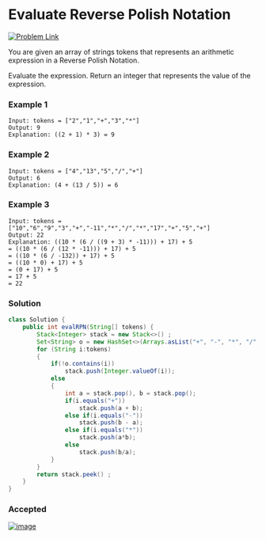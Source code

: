 # Evaluate Reverse Polish Notation

[![Problem Link](https://img.shields.io/badge/-LeetCode-FFA116?style=for-the-badge&logo=LeetCode&logoColor=black)](https://leetcode.com/problems/evaluate-reverse-polish-notation/)

You are given an array of strings tokens that represents an arithmetic expression in a Reverse Polish Notation.

Evaluate the expression. Return an integer that represents the value of the expression.

### Example 1
```
Input: tokens = ["2","1","+","3","*"]
Output: 9
Explanation: ((2 + 1) * 3) = 9
```
### Example 2
```
Input: tokens = ["4","13","5","/","+"]
Output: 6
Explanation: (4 + (13 / 5)) = 6
```
### Example 3
```
Input: tokens = ["10","6","9","3","+","-11","*","/","*","17","+","5","+"]
Output: 22
Explanation: ((10 * (6 / ((9 + 3) * -11))) + 17) + 5
= ((10 * (6 / (12 * -11))) + 17) + 5
= ((10 * (6 / -132)) + 17) + 5
= ((10 * 0) + 17) + 5
= (0 + 17) + 5
= 17 + 5
= 22
```

### Solution
```java
class Solution {
    public int evalRPN(String[] tokens) {
        Stack<Integer> stack = new Stack<>() ;
        Set<String> o = new HashSet<>(Arrays.asList("+", "-", "*", "/")) ;
        for (String i:tokens) 
        {
            if(!o.contains(i)) 
                stack.push(Integer.valueOf(i));
            else 
            {
                int a = stack.pop(), b = stack.pop();
                if(i.equals("+")) 
                    stack.push(a + b);
                else if(i.equals("-")) 
                    stack.push(b - a);
                else if(i.equals("*")) 
                    stack.push(a*b);
                else 
                    stack.push(b/a);
            }
        }
        return stack.peek() ;
    }
}
```

### Accepted
[![image](https://user-images.githubusercontent.com/44930179/147881244-d5c718f7-7c9d-4858-9b6d-871349818462.png)](https://leetcode.com/submissions/detail/868886687/)
